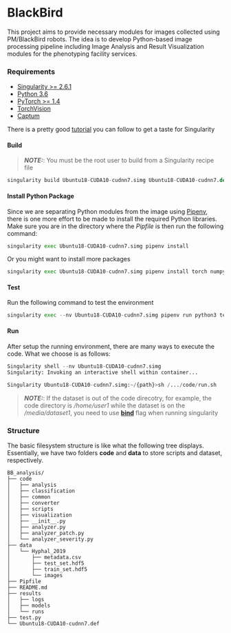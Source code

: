 # BlackBird

This project aims to provide necessary modules for images collected using PM/BlackBird robots. The idea is to develop Python-based image processing pipeline including Image Analysis and Result Visualization modules for the phenotyping facility services.

### Requirements

- [Singularity >= 2.6.1](https://sylabs.io/guides/3.2/user-guide/index.html)
- [Python 3.6](https://www.python.org/)
- [PyTorch >= 1.4](https://pytorch.org/)
- [TorchVision](https://pypi.org/project/torchvision/)
- [Captum](https://github.com/pytorch/captum)

There is a pretty good [tutorial](https://github.com/bdusell/singularity-tutorial) you can follow to get a taste for Singularity

#### Build

> **_NOTE:_**: You must be the root user to build from a Singularity recipe file

```Python
singularity build Ubuntu18-CUDA10-cudnn7.simg Ubuntu18-CUDA10-cudnn7.def
```

#### Install Python Package

Since we are separating Python modules from the image using [Pipenv](https://github.com/pypa/pipenv), there is one more effort to be made to install the required Python libraries. Make sure you are in the directory where the _Pipfile_ is then run the following command:

```Python
singularity exec Ubuntu18-CUDA10-cudnn7.simg pipenv install
```

Or you might want to install more packages

```Python
singularity exec Ubuntu18-CUDA10-cudnn7.simg pipenv install torch numpy opencv-python matplotlib (etc..)
```

#### Test

Run the following command to test the environment

```Python
singularity exec --nv Ubuntu18-CUDA10-cudnn7.simg pipenv run python3 test.py
```

#### Run

After setup the running environment, there are many ways to execute the code. What we choose is as follows:

```Python
Singularity shell --nv Ubuntu18-CUDA10-cudnn7.simg
Singularity: Invoking an interactive shell within container...

Singularity Ubuntu18-CUDA10-cudnn7.simg:~/{path}>sh /.../code/run.sh
```

> **_NOTE:_**: If the dataset is out of the code direcotry, for example, the code directory is _/home/user1_ while the dataset is on the _/media/dataset1_, you need to use **[bind](https://sylabs.io/guides/3.5/user-guide/quick_start.html#working-with-files)** flag when running singularity

### Structure

The basic filesystem structure is like what the following tree displays. Essentially, we have two folders **code** and **data** to store scripts and dataset, respectively.

```console
BB_analysis/
├── code
│   ├── analysis
│   ├── classification
│   ├── common
│   ├── converter
│   ├── scripts
│   ├── visualization
│   ├── __init__.py
│   ├── analyzer.py
│   ├── analyzer_patch.py
│   └── analyzer_severity.py
├── data
│   └── Hyphal_2019
│       ├── metadata.csv
│       ├── test_set.hdf5
│       ├── train_set.hdf5
│       └── images
├── Pipfile
├── README.md
├── results
│   ├── logs
│   ├── models
│   └── runs
├── test.py
└── Ubuntu18-CUDA10-cudnn7.def
```